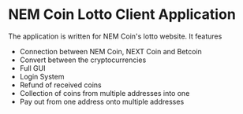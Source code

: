 # NEM Coin Lotto Client Application
The application is written for NEM Coin's lotto website. It features
* Connection between NEM Coin, NEXT Coin and Betcoin
* Convert between the cryptocurrencies
* Full GUI
* Login System
* Refund of received coins
* Collection of coins from multiple addresses into one
* Pay out from one address onto multiple addresses